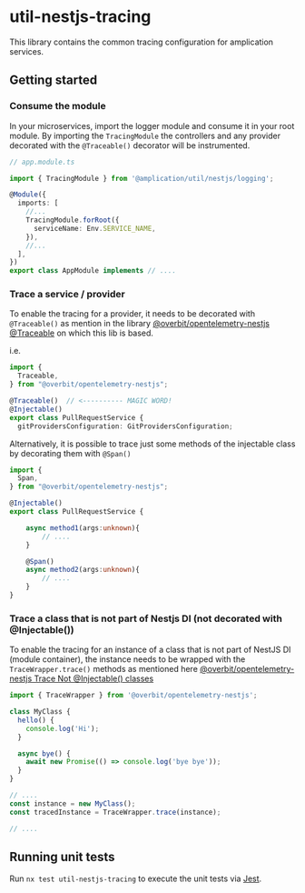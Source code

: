 # util-nestjs-tracing

This library contains the common tracing configuration for amplication services.

## Getting started

### Consume the module

In your microservices, import the logger module and consume it in your root module.
By importing the `TracingModule` the controllers and any provider decorated with the `@Traceable()` decorator will be instrumented. 

```ts
// app.module.ts

import { TracingModule } from '@amplication/util/nestjs/logging';

@Module({
  imports: [
    //...
    TracingModule.forRoot({
      serviceName: Env.SERVICE_NAME,
    }),
    //...
  ],
})
export class AppModule implements // ....
```

### Trace a service / provider

To enable the tracing for a provider, it needs to be decorated with `@Traceable()` as mention in the library [@overbit/opentelemetry-nestjs @Traceable](https://github.com/overbit/opentelemetry-nestjs#traceable) on which this lib is based.

i.e.
```ts
import {
  Traceable,
} from "@overbit/opentelemetry-nestjs";

@Traceable()  // <---------- MAGIC WORD!
@Injectable()
export class PullRequestService {
  gitProvidersConfiguration: GitProvidersConfiguration;
```

Alternatively, it is possible to trace just some methods of the injectable class by decorating them with `@Span()`

```ts
import {
  Span,
} from "@overbit/opentelemetry-nestjs";

@Injectable()
export class PullRequestService {

    async method1(args:unknown){
        // ....
    } 

    @Span()
    async method2(args:unknown){
        // ....
    } 
}
```

### Trace a class that is not part of Nestjs DI (not decorated with @Injectable())

To enable the tracing for an instance of a class that is not part of NestJS DI (module container), the instance needs to be wrapped with 
the `TraceWrapper.trace()` methods as mentioned here [@overbit/opentelemetry-nestjs Trace Not @Injectable() classes](https://github.com/overbit/opentelemetry-nestjs#trace-not-injectable-classes) 

```ts
import { TraceWrapper } from '@overbit/opentelemetry-nestjs';

class MyClass {
  hello() {
    console.log('Hi');
  }

  async bye() {
    await new Promise(() => console.log('bye bye'));
  }
}

// ....
const instance = new MyClass();
const tracedInstance = TraceWrapper.trace(instance);

// ....
```

## Running unit tests

Run `nx test util-nestjs-tracing` to execute the unit tests via [Jest](https://jestjs.io).